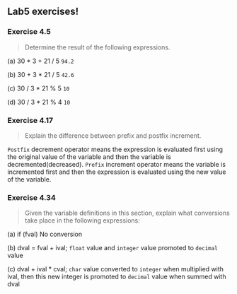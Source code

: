## Lab5 exercises!

### Exercise 4.5
> Determine the result of the following expressions.

(a) 30 * 3 + 21 / 5
`94.2`

(b) 30 + 3 * 21 / 5
`42.6`

(c) 30 / 3 * 21 % 5
`10`

(d) 30 / 3 * 21 % 4
`10`

### Exercise 4.17
> Explain the difference between prefix and postfix increment.

`Postfix` decrement operator means the expression is evaluated first using the original value of the variable and then the variable is decremented(decreased). `Prefix` increment operator means the variable is incremented first and then the expression is evaluated using the new value of the variable.

### Exercise 4.34
> Given the variable definitions in this section, explain what conversions take place in the following expressions:

(a) if (fval)
    No conversion
    
(b) dval = fval + ival;
    `float` value and `integer` value promoted to `decimal` value

(c) dval + ival * cval;
    `char` value converted to `integer` when multiplied with ival, then
    this new integer is promoted to `decimal` value when summed with dval

